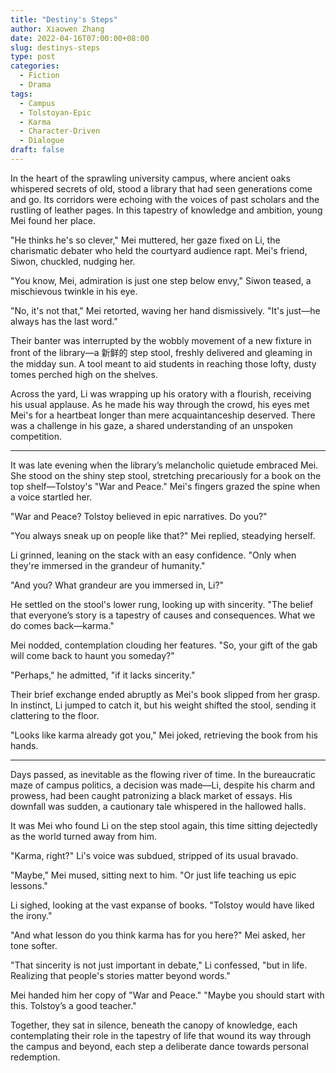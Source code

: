 ```yaml
---
title: "Destiny's Steps"
author: Xiaowen Zhang
date: 2022-04-16T07:00:00+08:00
slug: destinys-steps
type: post
categories:
  - Fiction
  - Drama
tags:
  - Campus
  - Tolstoyan-Epic
  - Karma
  - Character-Driven
  - Dialogue
draft: false
---
```


In the heart of the sprawling university campus, where ancient oaks whispered secrets of old, stood a library that had seen generations come and go. Its corridors were echoing with the voices of past scholars and the rustling of leather pages. In this tapestry of knowledge and ambition, young Mei found her place.

"He thinks he's so clever," Mei muttered, her gaze fixed on Li, the charismatic debater who held the courtyard audience rapt. Mei's friend, Siwon, chuckled, nudging her.

"You know, Mei, admiration is just one step below envy," Siwon teased, a mischievous twinkle in his eye.

"No, it's not that," Mei retorted, waving her hand dismissively. "It's just—he always has the last word."

Their banter was interrupted by the wobbly movement of a new fixture in front of the library—a 新鲜的 step stool, freshly delivered and gleaming in the midday sun. A tool meant to aid students in reaching those lofty, dusty tomes perched high on the shelves.

Across the yard, Li was wrapping up his oratory with a flourish, receiving his usual applause. As he made his way through the crowd, his eyes met Mei's for a heartbeat longer than mere acquaintanceship deserved. There was a challenge in his gaze, a shared understanding of an unspoken competition.

---

It was late evening when the library’s melancholic quietude embraced Mei. She stood on the shiny step stool, stretching precariously for a book on the top shelf—Tolstoy's "War and Peace." Mei's fingers grazed the spine when a voice startled her.

"War and Peace? Tolstoy believed in epic narratives. Do you?"

"You always sneak up on people like that?" Mei replied, steadying herself.

Li grinned, leaning on the stack with an easy confidence. "Only when they're immersed in the grandeur of humanity."

"And you? What grandeur are you immersed in, Li?"

He settled on the stool's lower rung, looking up with sincerity. "The belief that everyone’s story is a tapestry of causes and consequences. What we do comes back—karma."

Mei nodded, contemplation clouding her features. "So, your gift of the gab will come back to haunt you someday?"

"Perhaps," he admitted, "if it lacks sincerity."

Their brief exchange ended abruptly as Mei's book slipped from her grasp. In instinct, Li jumped to catch it, but his weight shifted the stool, sending it clattering to the floor.

"Looks like karma already got you," Mei joked, retrieving the book from his hands.

---

Days passed, as inevitable as the flowing river of time. In the bureaucratic maze of campus politics, a decision was made—Li, despite his charm and prowess, had been caught patronizing a black market of essays. His downfall was sudden, a cautionary tale whispered in the hallowed halls.

It was Mei who found Li on the step stool again, this time sitting dejectedly as the world turned away from him.

"Karma, right?" Li's voice was subdued, stripped of its usual bravado.

"Maybe," Mei mused, sitting next to him. "Or just life teaching us epic lessons."

Li sighed, looking at the vast expanse of books. "Tolstoy would have liked the irony."

"And what lesson do you think karma has for you here?" Mei asked, her tone softer.

"That sincerity is not just important in debate," Li confessed, "but in life. Realizing that people's stories matter beyond words."

Mei handed him her copy of "War and Peace." "Maybe you should start with this. Tolstoy’s a good teacher."

Together, they sat in silence, beneath the canopy of knowledge, each contemplating their role in the tapestry of life that wound its way through the campus and beyond, each step a deliberate dance towards personal redemption.